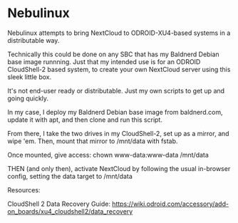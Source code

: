 # Nebulinux
Nebulinux attempts to bring NextCloud to ODROID-XU4-based systems in a distributable way.

Technically this could be done on any SBC that has my Baldnerd Debian base image runnning. Just that my intended use is for an ODROID CloudShell-2 based system, to create your own NextCloud server using this sleek little box.

It's not end-user ready or distributable. Just my own scripts to get up and going quickly.

In my case, I deploy my Baldnerd Debian base image from baldnerd.com, update it with apt, and then clone and run this script.

From there, I take the two drives in my CloudShell-2, set up as a mirror, and wipe 'em. Then, mount that mirror to /mnt/data with fstab.

Once mounted, give access: chown www-data:www-data /mnt/data

THEN (and only then), activate NextCloud by following the usual in-browser config, setting the data target to /mnt/data

Resources:

CloudShell 2 Data Recovery Guide:
https://wiki.odroid.com/accessory/add-on_boards/xu4_cloudshell2/data_recovery
